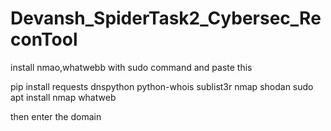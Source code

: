 # Devansh_SpiderTask2_Cybersec_ReconTool

install nmao,whatwebb with sudo command
and paste this


pip install requests dnspython python-whois sublist3r nmap shodan
sudo apt install nmap whatweb


then enter the domain


